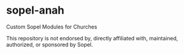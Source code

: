 # sopel-anah
Custom Sopel Modules for Churches

This repository is not endorsed by, directly affiliated with, maintained, authorized, or sponsored by Sopel.
